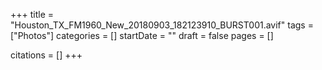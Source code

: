 +++
title = "Houston_TX_FM1960_New_20180903_182123910_BURST001.avif"
tags = ["Photos"]
categories = []
startDate = ""
draft = false
pages = []

citations = []
+++
